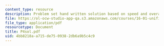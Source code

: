 ```yaml
---
content_type: resource
description: Problem set hand written solution based on speed and overall efficiency.
file: https://ol-ocw-studio-app-qa.s3.amazonaws.com/courses/16-01-unified-engineering-i-ii-iii-iv-fall-2005-spring-2006/4bb8218aa715de7509382db6a9b5c4c9_P4sol.pdf
file_type: application/pdf
resourcetype: Document
title: P4sol.pdf
uid: 4bb8218a-a715-de75-0938-2db6a9b5c4c9
---
```

